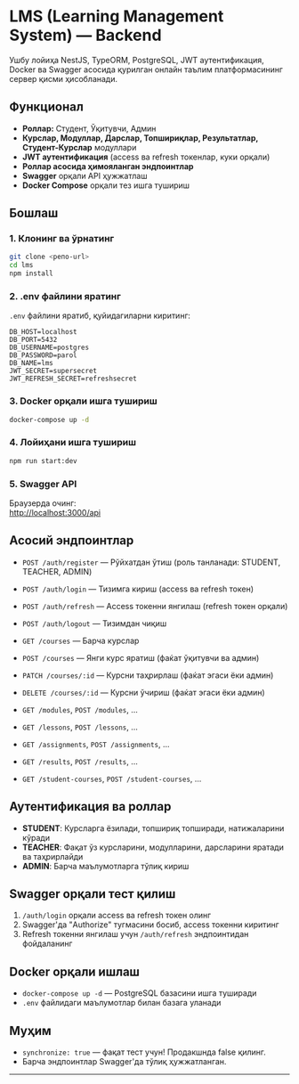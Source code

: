 # LMS (Learning Management System) — Backend

Ушбу лойиҳа NestJS, TypeORM, PostgreSQL, JWT аутентификация, Docker ва Swagger асосида қурилган онлайн таълим платформасининг сервер қисми ҳисобланади.

## Функционал

- **Роллар:** Студент, Ўқитувчи, Админ
- **Курслар, Модуллар, Дарслар, Топшириқлар, Результатлар, Студент-Курслар** модуллари
- **JWT аутентификация** (access ва refresh токенлар, куки орқали)
- **Роллар асосида ҳимояланган эндпоинтлар**
- **Swagger** орқали API ҳужжатлаш
- **Docker Compose** орқали тез ишга тушириш

## Бошлаш

### 1. Клонинг ва ўрнатинг

```bash
git clone <репо-url>
cd lms
npm install
```

### 2. .env файлини яратинг

`.env` файлини яратиб, қуйидагиларни киритинг:

```
DB_HOST=localhost
DB_PORT=5432
DB_USERNAME=postgres
DB_PASSWORD=parol
DB_NAME=lms
JWT_SECRET=supersecret
JWT_REFRESH_SECRET=refreshsecret
```

### 3. Docker орқали ишга тушириш

```bash
docker-compose up -d
```

### 4. Лойиҳани ишга тушириш

```bash
npm run start:dev
```

### 5. Swagger API

Браузерда очинг:  
[http://localhost:3000/api](http://localhost:3000/api)

## Асосий эндпоинтлар

- `POST /auth/register` — Рўйхатдан ўтиш (роль танланади: STUDENT, TEACHER, ADMIN)
- `POST /auth/login` — Тизимга кириш (access ва refresh токен)
- `POST /auth/refresh` — Access токенни янгилаш (refresh токен орқали)
- `POST /auth/logout` — Тизимдан чиқиш

- `GET /courses` — Барча курслар
- `POST /courses` — Янги курс яратиш (фаќат ўқитувчи ва админ)
- `PATCH /courses/:id` — Курсни таҳрирлаш (фаќат эгаси ёки админ)
- `DELETE /courses/:id` — Курсни ўчириш (фаќат эгаси ёки админ)

- `GET /modules`, `POST /modules`, ...
- `GET /lessons`, `POST /lessons`, ...
- `GET /assignments`, `POST /assignments`, ...
- `GET /results`, `POST /results`, ...
- `GET /student-courses`, `POST /student-courses`, ...

## Аутентификация ва роллар

- **STUDENT**: Курсларга ёзилади, топшириқ топширади, натижаларини кўради
- **TEACHER**: Фақат ўз курсларини, модулларини, дарсларини яратади ва таҳрирлайди
- **ADMIN**: Барча маълумотларга тўлиқ кириш

## Swagger орқали тест қилиш

1. `/auth/login` орқали access ва refresh токен олинг
2. Swagger'да "Authorize" тугмасини босиб, access токенни киритинг
3. Refresh токенни янгилаш учун `/auth/refresh` эндпоинтидан фойдаланинг

## Docker орқали ишлаш

- `docker-compose up -d` — PostgreSQL базасини ишга туширади
- `.env` файлидаги маълумотлар билан базага уланади

## Муҳим

- `synchronize: true` — фақат тест учун! Продакшнда false қилинг.
- Барча эндпоинтлар Swagger'да тўлиқ ҳужжатланган.

---
